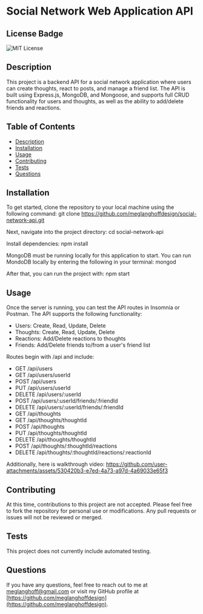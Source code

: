 # Social Network Web Application API

## License Badge
![MIT License](https://img.shields.io/badge/License-MIT-blue.svg)

## Description
This project is a backend API for a social network application where users can create thoughts, react to posts, and manage a friend list. The API is built using Express.js, MongoDB, and Mongoose, and supports full CRUD functionality for users and thoughts, as well as the ability to add/delete friends and reactions.

## Table of Contents
- [Description](#description)
- [Installation](#installation)
- [Usage](#usage)
- [Contributing](#contributing)
- [Tests](#tests)
- [Questions](#questions)

## Installation
To get started, clone the repository to your local machine using the following command:
git clone https://github.com/meglanghoffdesign/social-network-api.git

Next, navigate into the project directory:
cd social-network-api

Install dependencies:
npm install

MongoDB must be running locally for this application to start. You can run MondoDB locally by entering the following in your terminal: 
mongod

After that, you can run the project with:
npm start

## Usage
Once the server is running, you can test the API routes in Insomnia or Postman.
The API supports the following functionality:
- Users: Create, Read, Update, Delete
- Thoughts: Create, Read, Update, Delete
- Reactions: Add/Delete reactions to thoughts
- Friends: Add/Delete friends to/from a user's friend list

Routes begin with /api and include:
- GET /api/users
- GET /api/users/userId
- POST /api/users
- PUT /api/users/userId
- DELETE /api/users/:userId
- POST /api/users/:userId/friends/:friendId
- DELETE /api/users/:userId/friends/:friendId
- GET /api/thoughts
- GET /api/thoughts/thoughtId
- POST /api/thoughts
- PUT /api/thoughts/thoughtId
- DELETE /api/thoughts/thoughtId
- POST /api/thoughts/:thoughtId/reactions
- DELETE /api/thoughts/:thoughtId/reactions/:reactionId

Additionally, here is walkthrough video: 
https://github.com/user-attachments/assets/530420b3-e7ed-4a73-a97d-4a69033e65f3

## Contributing
At this time, contributions to this project are not accepted. Please feel free to fork the repository for personal use or modifications. Any pull requests or issues will not be reviewed or merged.

## Tests
This project does not currently include automated testing. 

## Questions
If you have any questions, feel free to reach out to me at [meglanghoff@gmail.com](mailto:meglanghoff@gmail.com) or visit my GitHub profile at [https://github.com/meglanghoffdesign](https://github.com/meglanghoffdesign).
